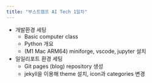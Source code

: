 ```yaml
---
title: "부스트캠프 AI Tech 1일차"
---
```


* 개발환경 세팅
	* Basic computer class
	* Python 개요
	* (M1 Mac ARM64) miniforge, vscode, jupyter 설치
* 일일리포트 환경 세팅
	* Git pages (blog) repository 생성
	* jekyll을 이용해 theme 설치, icon과 categories 변경


